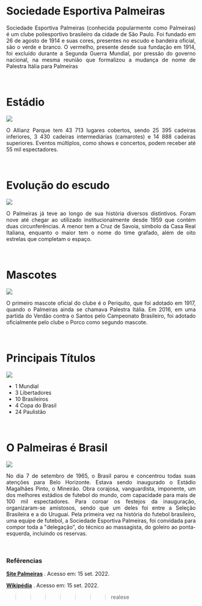 # Sociedade Esportiva Palmeiras
<p align= "justify"> Sociedade Esportiva Palmeiras (conhecida popularmente como Palmeiras) é um clube poliesportivo brasileiro da cidade de São Paulo. Foi fundado em 26 de agosto de 1914 e suas cores, presentes no escudo e bandeira oficial, são o verde e branco. O vermelho, presente desde sua fundação em 1914, foi excluído durante a Segunda Guerra Mundial, por pressão do governo nacional, na mesma reunião que formalizou a mudança de nome de Palestra Itália para Palmeiras
<p/>
<br>


# Estádio
<img src="https://ik.imagekit.io/bryan/allianz_w4EKup65u.jpg?ik-sdk-version=javascript-1.4.3&updatedAt=1663240821729">

<p align= "justify">
O Allianz Parque tem 43 713 lugares cobertos, sendo 25 395 cadeiras inferiores, 3 430 cadeiras intermediárias (camarotes) e 14 888 cadeiras superiores. Eventos múltiplos, como shows e concertos, podem receber até 55 mil espectadores.
</p>
<br>

# Evolução do escudo
<img src= "https://ik.imagekit.io/bryan/palmeiras_FqKyOOk2b.jpg?ik-sdk-version=javascript-1.4.3&updatedAt=1663213226636">

<p align= "justify">
O Palmeiras já teve ao longo de sua história diversos distintivos. Foram nove até chegar ao utilizado institucionalmente desde 1959 que contém duas circunferências. A menor tem a Cruz de Savoia, símbolo da Casa Real Italiana, enquanto o maior tem o nome do time grafado, além de oito estrelas que completam o espaço.
<p>
<br>


# Mascotes
<img src= "https://ik.imagekit.io/bryan/mascote_L4Ubt9vlf.gif?ik-sdk-version=javascript-1.4.3&updatedAt=1663240289589">

<p align= "justify">
O primeiro mascote oficial do clube é o Periquito, que foi adotado em 1917, quando o Palmeiras ainda se chamava Palestra Itália. Em 2016, em uma partida do Verdão contra o Santos pelo Campeonato Brasileiro, foi adotado oficialmente pelo clube o Porco como segundo mascote.
</p>

<br>

# Principais Títulos

<img src= "https://ik.imagekit.io/bryan/tacas_TJ_NdB8pm?ik-sdk-version=javascript-1.4.3&updatedAt=1663214015910">

 - 1 Mundial
 - 3 Libertadores
 - 10 Brasileiros
 - 4 Copa do Brasil
 - 24 Paulistão

 <br>

# O Palmeiras é Brasil
<img src="https://ik.imagekit.io/bryan/brasil_palmeiras_AR0ELOyav.webp?ik-sdk-version=javascript-1.4.3&updatedAt=1663240249981">

<p align= "justify">
No dia 7 de setembro de 1965, o Brasil parou e concentrou todas suas atenções para Belo Horizonte. Estava sendo inaugurado o Estádio Magalhães Pinto, o Mineirão. Obra corajosa, vanguardista, imponente, um dos melhores estádios de futebol do mundo, com capacidade para mais de 100 mil espectadores. Para coroar os festejos da inauguração, organizaram-se amistosos, sendo que um deles foi entre a Seleção Brasileira e a do Uruguai. Pela primeira vez na história do futebol brasileiro, uma equipe de futebol, a Sociedade Esportiva Palmeiras, foi convidada para compor toda a "delegação", do técnico ao massagista, do goleiro ao ponta-esquerda, incluindo os reservas.
</p>
<br>

### Refêrencias

[**Site Palmeiras**](https://www.palmeiras.com.br) . Acesso em: 15 set. 2022.

[**Wikipédia**](https://pt.wikipedia.org/wiki/Sociedade_Esportiva_Palmeiras) . Acesso em: 15 set. 2022.

>>>>>>> realese

‌